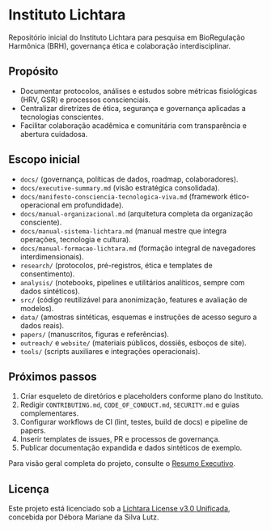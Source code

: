 # Instituto Lichtara

Repositório inicial do Instituto Lichtara para pesquisa em BioRegulação Harmônica (BRH), governança ética e colaboração interdisciplinar.

## Propósito
- Documentar protocolos, análises e estudos sobre métricas fisiológicas (HRV, GSR) e processos conscienciais.
- Centralizar diretrizes de ética, segurança e governança aplicadas a tecnologias conscientes.
- Facilitar colaboração acadêmica e comunitária com transparência e abertura cuidadosa.

## Escopo inicial
- `docs/` (governança, políticas de dados, roadmap, colaboradores).
- `docs/executive-summary.md` (visão estratégica consolidada).
- `docs/manifesto-consciencia-tecnologica-viva.md` (framework ético-operacional em profundidade).
- `docs/manual-organizacional.md` (arquitetura completa da organização consciente).
- `docs/manual-sistema-lichtara.md` (manual mestre que integra operações, tecnologia e cultura).
- `docs/manual-formacao-lichtara.md` (formação integral de navegadores interdimensionais).
- `research/` (protocolos, pré-registros, ética e templates de consentimento).
- `analysis/` (notebooks, pipelines e utilitários analíticos, sempre com dados sintéticos).
- `src/` (código reutilizável para anonimização, features e avaliação de modelos).
- `data/` (amostras sintéticas, esquemas e instruções de acesso seguro a dados reais).
- `papers/` (manuscritos, figuras e referências).
- `outreach/` e `website/` (materiais públicos, dossiês, esboços de site).
- `tools/` (scripts auxiliares e integrações operacionais).

## Próximos passos
1. Criar esqueleto de diretórios e placeholders conforme plano do Instituto.
2. Redigir `CONTRIBUTING.md`, `CODE_OF_CONDUCT.md`, `SECURITY.md` e guias complementares.
3. Configurar workflows de CI (lint, testes, build de docs) e pipeline de papers.
4. Inserir templates de issues, PR e processos de governança.
5. Publicar documentação expandida e dados sintéticos de exemplo.

Para visão geral completa do projeto, consulte o [Resumo Executivo](docs/executive-summary.md).

## Licença
Este projeto está licenciado sob a [Lichtara License v3.0 Unificada](LICENSE), concebida por Débora Mariane da Silva Lutz.
